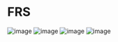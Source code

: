 # FRS
![image](https://user-images.githubusercontent.com/67400101/188358991-809b367f-ee01-492f-a853-b29219f5b026.png)
![image](https://user-images.githubusercontent.com/67400101/188359317-17988ce1-e921-4e8f-9376-7cd1194a1e93.png)
![image](https://user-images.githubusercontent.com/67400101/188359833-091be11e-44cc-429b-bbc5-7139f8355011.png)
![image](https://user-images.githubusercontent.com/67400101/188359933-8072d0ca-8181-4b74-9e5b-7f63fa91f7bf.png)

